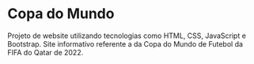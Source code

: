 # Copa do Mundo
 Projeto de website utilizando tecnologias como HTML, CSS, JavaScript e Bootstrap. Site informativo referente a da Copa do Mundo de Futebol da FIFA do Qatar de 2022.
